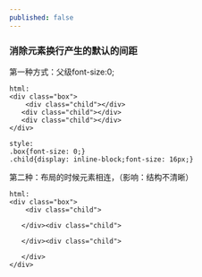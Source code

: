 ```yaml
---
published: false
---
```

### 消除元素换行产生的默认的间距


第一种方式：父级font-size:0;
```
html:
<div class="box">
	<div class="child"></div>
   <div class="child"></div>
   <div class="child"></div>
</div>

style:
.box{font-size: 0;}
.child{display: inline-block;font-size: 16px;}
```

第二种：布局的时候元素相连，（影响：结构不清晰）
```
html:
<div class="box">
	<div class="child">
   
   </div><div class="child">
   
   </div><div class="child">
   
   </div>
</div>
```
